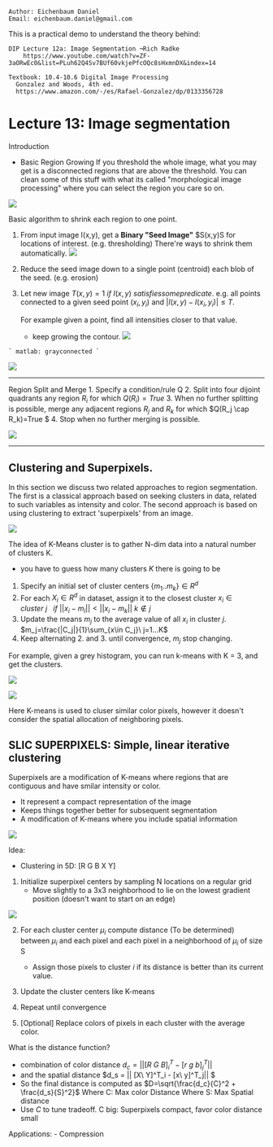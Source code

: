 ```
Author: Eichenbaum Daniel
Email: eichenbaum.daniel@gmail.com
```
This is a practical demo to understand the theory behind:
```
DIP Lecture 12a: Image Segmentation ¬Rich Radke
    https://www.youtube.com/watch?v=ZF-3aORwEc0&list=PLuh62Q4Sv7BUf60vkjePfcOQc8sHxmnDX&index=14

Textbook: 10.4-10.6 Digital Image Processing
  Gonzalez and Woods, 4th ed.  
  https://www.amazon.com/-/es/Rafael-Gonzalez/dp/0133356728  
```

# Lecture 13: Image segmentation

Introduction
  - Basic Region Growing
  If you threshold the whole image, what you may get is a disconnected regions that are above the threshold.
  You can clean some of this stuff with what its called "morphological image processing" where you can select the region you care so on.
  
  ![](regions.jpg)

  Basic algorithm to shrink each region to one point.

  1. From input image I(x,y), get a **Binary "Seed Image"** $S(x,y)S for locations of interest. (e.g. thresholding)
  There're ways to shrink them automatically.
    ![](regions_shrinked.jpg)
  2. Reduce the seed image down to a single point (centroid) each blob of the seed. (e.g. erosion)
  3. Let new image $T(x,y)=1\ if\ I(x,y)\ satisfies some predicate$.
     e.g. all points connected to a given seed point $(x_i, y_i)$ and $|I(x,y) - I(x_i, y_i)|\le T$.

     For example given a point, find all intensities closer to that value.
      - keep growing the contour.
     ![](contour_growing.jpg)

    ` matlab: grayconnected `
    
![](grayconnected.jpg)

---

Region Split and Merge
    1. Specify a condition/rule Q
    2. Split into four dijoint quadrants any region $R_i$ for which $Q(R_i)=True$
    3. When no further splitting is possible, merge any adjacent regions $R_j$ and $R_k$ for which $Q(R_j \cap R_k)=True $
    4. Stop when no further merging is possible.
    
![](region_split_merge.jpg)


---

## Clustering and Superpixels.

In this section we discuss two related approaches to region segmentation. The first is a classical approach based on seeking clusters in data, related to such variables as intensity and color.  The second approach is based on using clustering to extract 'superpixels' from an image.

![](clustering.jpg)

The idea of K-Means cluster is to gather N-dim data into a natural number of clusters K.
- you have to guess how many clusters $K$ there is going to be

    
1. Specify an initial set of cluster centers $\{m_1 .. m_k \}\in R^{d}$
2. For each $X_i\in R^{d}$ in dataset, assign it to the closest cluster $x_i\in cluster\ j\ \ \  if\ ||x_i - m_i||<||x_i - m_k||\ k\notin j$
3. Update the means $m_j$ to the average value of all $x_i$ in cluster $j$. $m_j=\frac{|C_j|}{1}\sum_{x\in C_j}\ j=1...K$
4. Keep alternating 2. and 3. until convergence, $m_j$ stop changing.

For example, given a grey histogram, you can run k-means with K = 3, and get the clusters.

![](hist_clustering.jpg)

![](clustering_example.jpg)

Here K-means is used to cluser similar color pixels, however it doesn't consider the spatial allocation of neighboring pixels. 

## SLIC SUPERPIXELS: Simple, linear iterative clustering

Superpixels are a modification of K-means where regions that are contiguous and have smilar intensity or color.
- It represent a compact representation of the image
- Keeps things together better for subsequent segmentation
- A modification of K-means where you include spatial information

![](superpixels.jpg)

Idea:
- Clustering in 5D: [R G B X Y]
1) Initialize superpixel centers by sampling N locations on a regular grid
    - Move slightly to a 3x3 neighborhood to lie on the lowest gradient position (doesn't want to start on an edge)

![](sampling_superpixels.jpg)

2) For each cluster center $\mu_i$ compute distance (To be determined) between $\mu_i$ and each pixel and each pixel in a neighborhood of $\mu_i$ of size S
    - Assign those pixels to cluster $i$ if its distance is better than its current value.
    
3) Update the cluster centers like K-means
4) Repeat until convergence
5) [Optional] Replace colors of pixels in each cluster with the average color.

What is the distance function?
 - combination of color distance $d_c = || [R\ G\ B]_i^T - [r\ g\ b]_j^T||$
 - and the spatial distance $d_s = || [X\ Y]^T_i - [x\ y]^T_j|| $
 - So the final distance is computed as $D=\sqrt{\frac{d_c}{C}^2 + \frac{d_s}{S}^2}$
    Where C: Max color Distance
    Where S: Max Spatial distance
 - Use $C$ to tune tradeoff. C big: Superpixels compact, favor color distance small

Applications:
    - Compression 

